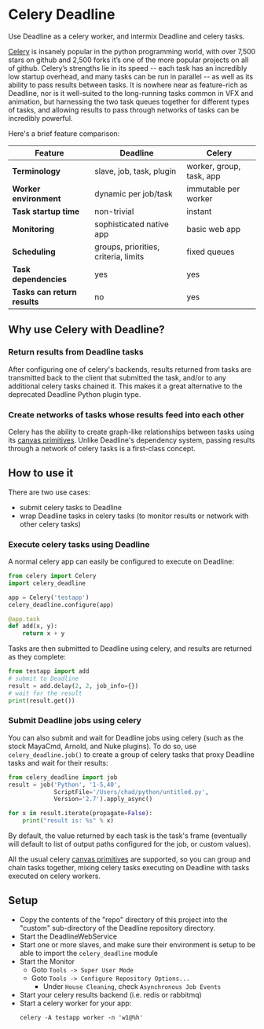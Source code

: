 
# Celery Deadline

Use Deadline as a celery worker, and intermix Deadline and celery tasks.

[Celery](http://www.celeryproject.org/) is insanely popular in the python programming world, with over 7,500 stars on github and 2,500 forks it’s one of the more popular projects on all of github.  Celery’s strengths lie in its speed -- each task has an incredibly low startup overhead, and many tasks can be run in parallel -- as well as its ability to pass results between tasks.  It is nowhere near as feature-rich as Deadline, nor is it well-suited to the long-running tasks common in VFX and animation, but harnessing the two task queues together for different types of tasks, and allowing results to pass through networks of tasks can be incredibly powerful.

Here's a brief feature comparison:

Feature | Deadline | Celery
--- | --- | ---
**Terminology** | slave, job, task, plugin | worker, group, task, app
**Worker environment** | dynamic per job/task | immutable per worker 
**Task startup time** | non-trivial | instant
**Monitoring** | sophisticated native app | basic web app
**Scheduling** | groups, priorities, criteria, limits | fixed queues
**Task dependencies** | yes | yes
**Tasks can return results** | no | yes

## Why use Celery with Deadline?

### Return results from Deadline tasks

After configuring one of celery's backends, results returned from tasks are transmitted back to the client that submitted the task, and/or to any additional celery tasks chained it.
This makes it a great alternative to the deprecated Deadline Python plugin type.

### Create networks of tasks whose results feed into each other

Celery has the ability to create graph-like relationships between tasks using its [canvas
primitives](http://docs.celeryproject.org/en/latest/userguide/canvas.html#the-primitives).
Unlike Deadline's dependency system, passing results through a network of celery tasks is a first-class concept.


## How to use it

There are two use cases:  
- submit celery tasks to Deadline
- wrap Deadline tasks in celery tasks (to monitor results or network with other celery tasks)
  
### Execute celery tasks using Deadline

A normal celery app can easily be configured to execute on Deadline:

```python
from celery import Celery
import celery_deadline

app = Celery('testapp')
celery_deadline.configure(app)

@app.task
def add(x, y):
    return x + y
```

Tasks are then submitted to Deadline using celery, and results are returned as they complete:

```python
from testapp import add
# submit to Deadline
result = add.delay(2, 2, job_info={})
# wait for the result
print(result.get())
```

### Submit Deadline jobs using celery

You can also submit and wait for Deadline jobs using celery (such as the stock MayaCmd, Arnold, and Nuke plugins).
To do so, use `celery_deadline.job()` to create a group of celery tasks that proxy
Deadline tasks and wait for their results:

```python
from celery_deadline import job
result = job('Python', '1-5,40',
             ScriptFile='/Users/chad/python/untitled.py',
             Version='2.7').apply_async()

for x in result.iterate(propagate=False):
    print("result is: %s" % x)
```

By default, the value returned by each task is the task's frame (eventually will default to list of output paths configured for the job, or custom values).


All the usual celery [canvas primitives](http://docs.celeryproject.org/en/latest/userguide/canvas.html)
are supported, so you can group and chain tasks together, mixing celery tasks executing on Deadline with tasks executed on celery workers.

## Setup

- Copy the contents of the "repo" directory of this project into the "custom" sub-directory of the Deadline repository directory. 
- Start the DeadlineWebService
- Start one or more slaves, and make sure their environment is setup to be able to import the `celery_deadline` module
- Start the Monitor
  - Goto `Tools -> Super User Mode`
  - Goto `Tools -> Configure Repository Options...`
    - Under `House Cleaning`, check `Asynchronous Job Events`
- Start your celery results backend (i.e. redis or rabbitmq)
- Start a celery worker for your app:
  ```
  celery -A testapp worker -n 'w1@%h'
  ```
